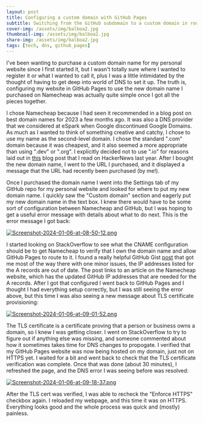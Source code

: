 ```yaml
---
layout: post
title: Configuring a custom domain with GitHub Pages 
subtitle: Switching from the GitHub subdomain to a custom domain in roughly an hour
cover-img: /assets/img/balboa2.jpg
thumbnail-img: /assets/img/balboa2.jpg
share-img: /assets/img/balboa2.jpg
tags: [tech, dns, github_pages]
---
```


I've been wanting to purchase a custom domain name for my personal website since I first started it, but I wasn't totally sure where I wanted to register it or what I wanted to call it, plus I was a little intimidated by the thought of having to get deep into world of DNS to set it up. The truth is, configuring my website in GitHub Pages to use the new domain name I purchased on Namecheap was actually quite simple once I got all the pieces together.

I chose Namecheap because I had seen it recommended in a blog post on best domain names for 2023 a few months ago. It was also a DNS provider that we considered at eSpark when Google discontinued Google Domains. As much as I wanted to think of something creative and catchy, I chose to use my name as the second-level domain. I chose the standard ".com" domain because it was cheapest, and it also seemed a more appropriate than using ".dev" or ".org". I explicitly decided not to use ".io" for reasons laid out in [this](https://www.beep.blog/io/) blog post that I read on HackerNews last year. After I bought the new domain name, I went to the URL I purchased, and it displayed a message that the URL had recently been purchased (by me!).

Once I purchased the domain name I went into the Settings tab of my GitHub repo for my personal website and looked for where to put my new domain name. I quickly saw the "Custom domain" section and eagerly put my new domain name in the text box. I knew there would have to be some sort of configuration between Namecheap and GitHub, but I was hoping to get a useful error message with details about what to do next. This is the error message I got back:

[![Screenshot-2024-01-06-at-08-50-12.png](https://i.postimg.cc/C130NpFT/Screenshot-2024-01-06-at-08-50-12.png)](https://postimg.cc/YGzTrVGb)

I started looking on StackOverflow to see what the CNAME configuration should be to get Namecheap to verify that I own the domain name and allow GitHub Pages to route to it. I found a really helpful GitHub Gist [post](https://gist.github.com/notTag/4a60598d018124c9ac4a7b1f3e2bac9a) that got me most of the way there with one minor issues, the IP addresses listed for the A records are out of date. The post links to an article on the Namecheap website, which has the updated GitHub IP addresses that are needed for the A records. After I got that configured I went back to GitHub Pages and I thought I had everything setup correctly, but I was still seeing the error above, but this time I was also seeing a new message about TLS certificate provisioning:

[![Screenshot-2024-01-06-at-09-01-52.png](https://i.postimg.cc/FHNTLCXP/Screenshot-2024-01-06-at-09-01-52.png)](https://postimg.cc/crk7qmHY)

The TLS certificate is a certificate proving that a person or business owns a domain, so I knew I was getting closer. I went on StackOverflow to try to figure out if anything else was missing, and someone commented about how it sometimes takes time for DNS changes to propogate. I verified that my GitHub Pages website was now being hosted on my domain, just not on HTTPS yet. I waited for a bit and went back to check that the TLS certificate verification was complete. Once that was done (about 30 minutes), I refreshed the page, and the DNS error I was seeing before was resolved:

[![Screenshot-2024-01-06-at-09-18-37.png](https://i.postimg.cc/QCPHrykj/Screenshot-2024-01-06-at-09-18-37.png)](https://postimg.cc/YL6p68sP)

After the TLS cert was verified, I was able to recheck the "Enforce HTTPS" checkbox again. I reloaded my webpage, and this time it was on HTTPS. Everything looks good and the whole process was quick and (mostly) painless.
